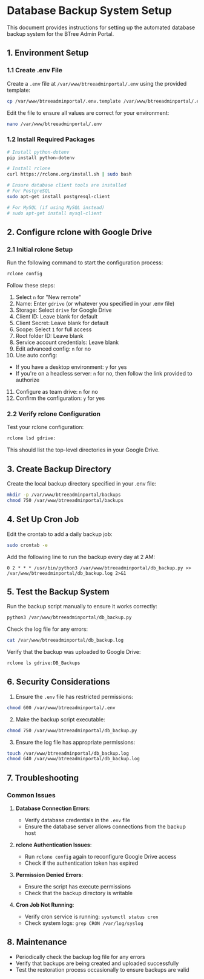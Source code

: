 # Database Backup System Setup

This document provides instructions for setting up the automated database backup system for the BTree Admin Portal.

## 1. Environment Setup

### 1.1 Create .env File

Create a `.env` file at `/var/www/btreeadminportal/.env` using the provided template:

```bash
cp /var/www/btreeadminportal/.env.template /var/www/btreeadminportal/.env
```

Edit the file to ensure all values are correct for your environment:

```bash
nano /var/www/btreeadminportal/.env
```

### 1.2 Install Required Packages

```bash
# Install python-dotenv
pip install python-dotenv

# Install rclone
curl https://rclone.org/install.sh | sudo bash

# Ensure database client tools are installed
# For PostgreSQL
sudo apt-get install postgresql-client

# For MySQL (if using MySQL instead)
# sudo apt-get install mysql-client
```

## 2. Configure rclone with Google Drive

### 2.1 Initial rclone Setup

Run the following command to start the configuration process:

```bash
rclone config
```

Follow these steps:

1. Select `n` for "New remote"
2. Name: Enter `gdrive` (or whatever you specified in your .env file)
3. Storage: Select `drive` for Google Drive
4. Client ID: Leave blank for default
5. Client Secret: Leave blank for default
6. Scope: Select `1` for full access
7. Root folder ID: Leave blank
8. Service account credentials: Leave blank
9. Edit advanced config: `n` for no
10. Use auto config: 
   - If you have a desktop environment: `y` for yes
   - If you're on a headless server: `n` for no, then follow the link provided to authorize
11. Configure as team drive: `n` for no
12. Confirm the configuration: `y` for yes

### 2.2 Verify rclone Configuration

Test your rclone configuration:

```bash
rclone lsd gdrive:
```

This should list the top-level directories in your Google Drive.

## 3. Create Backup Directory

Create the local backup directory specified in your .env file:

```bash
mkdir -p /var/www/btreeadminportal/backups
chmod 750 /var/www/btreeadminportal/backups
```

## 4. Set Up Cron Job

Edit the crontab to add a daily backup job:

```bash
sudo crontab -e
```

Add the following line to run the backup every day at 2 AM:

```
0 2 * * * /usr/bin/python3 /var/www/btreeadminportal/db_backup.py >> /var/www/btreeadminportal/db_backup.log 2>&1
```

## 5. Test the Backup System

Run the backup script manually to ensure it works correctly:

```bash
python3 /var/www/btreeadminportal/db_backup.py
```

Check the log file for any errors:

```bash
cat /var/www/btreeadminportal/db_backup.log
```

Verify that the backup was uploaded to Google Drive:

```bash
rclone ls gdrive:DB_Backups
```

## 6. Security Considerations

1. Ensure the `.env` file has restricted permissions:

```bash
chmod 600 /var/www/btreeadminportal/.env
```

2. Make the backup script executable:

```bash
chmod 750 /var/www/btreeadminportal/db_backup.py
```

3. Ensure the log file has appropriate permissions:

```bash
touch /var/www/btreeadminportal/db_backup.log
chmod 640 /var/www/btreeadminportal/db_backup.log
```

## 7. Troubleshooting

### Common Issues

1. **Database Connection Errors**:
   - Verify database credentials in the `.env` file
   - Ensure the database server allows connections from the backup host

2. **rclone Authentication Issues**:
   - Run `rclone config` again to reconfigure Google Drive access
   - Check if the authentication token has expired

3. **Permission Denied Errors**:
   - Ensure the script has execute permissions
   - Check that the backup directory is writable

4. **Cron Job Not Running**:
   - Verify cron service is running: `systemctl status cron`
   - Check system logs: `grep CRON /var/log/syslog`

## 8. Maintenance

- Periodically check the backup log file for any errors
- Verify that backups are being created and uploaded successfully
- Test the restoration process occasionally to ensure backups are valid